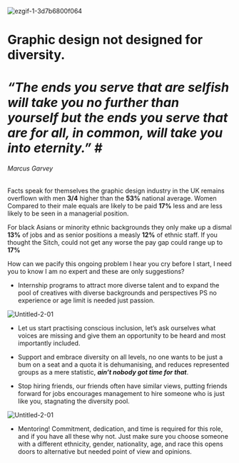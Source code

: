 ![ezgif-1-3d7b6800f064](https://user-images.githubusercontent.com/94851382/143467604-d1d4f1d2-9ac3-45e6-89d2-cedd4c276626.gif)

# Graphic design not designed for diversity.


# ***“The ends you serve that are selfish will take you no further than yourself but the ends you serve that are for all, in common, will take you into eternity.” #***
###### Marcus Garvey 


Facts speak for themselves the graphic design industry in the UK remains overflown with men **3/4** higher than the **53%** national average. Women Compared to their male equals are likely to be paid **17%** less and are less likely to be seen in a managerial position.

For black Asians or minority ethnic backgrounds they only make up a dismal **13%** of jobs and as senior positions a measly **12%** of ethnic staff. If you thought the Sitch, could not get any worse the pay gap could range up to **17%** 


<p> How can we pacify this ongoing problem I hear you cry before I start, I need you to know I am no expert and these are only suggestions? 

* Internship programs to attract more diverse talent and to expand the pool of creatives with diverse backgrounds and perspectives PS no experience or age limit is needed just passion.
 

 ![Untitled-2-01](https://user-images.githubusercontent.com/94851382/143685527-404adf3f-f829-4f91-9b4b-28c366155fca.jpg)

 


* Let us start practising conscious inclusion, let’s ask ourselves what voices are missing and give them an opportunity to be heard and most importantly included. 

 

 
 
 
 * Support and embrace diversity on all levels, no one wants to be just a bum on a seat and a quota it is dehumanising, and reduces represented groups as a mere statistic, ***ain’t nobody got time for that***.
* Stop hiring friends, our friends often have similar views, putting friends forward for jobs encourages management to hire someone who is just like you, stagnating the diversity pool.


![Untitled-2-01](https://user-images.githubusercontent.com/94851382/143685711-d189fd58-a4c2-475e-b820-8a6c34c4f40b.jpg)


* Mentoring! Commitment, dedication, and time is required for this role, and if you have all these why not. Just make sure you choose someone with a different ethnicity, gender, nationality, age, and race this opens doors to alternative but needed point of view and opinions. 

